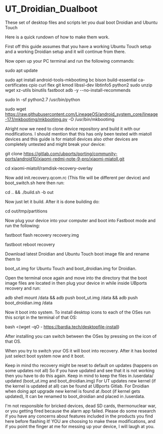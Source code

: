 # UT_Droidian_Dualboot
These set of desktop files and scripts let you dual boot Droidian and Ubuntu Touch

Here is a quick rundown of how to make them work.

First off this guide assumes that you have a working Ubuntu Touch setup and a working Droidian setup and it will continue from there.

Now open up your PC terminal and run the following commands:

sudo apt update

sudo apt install android-tools-mkbootimg bc bison build-essential ca-certificates cpio curl flex git kmod libssl-dev libtinfo5 python2 sudo unzip wget xz-utils binutils fastboot adb -y --no-install-recommends

sudo ln -sf python2.7 /usr/bin/python

sudo wget https://raw.githubusercontent.com/LineageOS/android_system_core/lineage-17.1/mkbootimg/mkbootimg.py -O /usr/bin/mkbootimg

Alright now we need to clone device repository and build it with our modifications. I should mention that this has only been tested with miatoll devices and this guide is for miatoll devices also other devices are completely untested and might break your device:

git clone https://gitlab.com/ubports/porting/community-ports/android10/xiaomi-redmi-note-9-pro/xiaomi-miatoll.git

cd xiaomi-miatoll/ramdisk-recovery-overlay

Now add init.recovery.qcom.rc (This file will be different per device) and boot_switch.sh here then run:

cd .. && ./build.sh -b out

Now just let it build. After it is done building do:

cd out/tmp/partitions

Now plug your device into your computer and boot into Fastboot mode and run the following:

fastboot flash recovery recovery.img

fastboot reboot recovery

Download latest Droidian and Ubuntu Touch boot image file and rename them to 

boot_ut.img for Ubuntu Touch and boot_droidian.img for Droidian.

Open the terminal once again and move into the directory that the boot image files are located in then plug your device in while inside UBports recovery and run:

adb shell mount /data && adb push boot_ut.img /data && adb push boot_droidian.img /data

Now it boot into system.
To install desktop icons to each of the OSes run this script in the terminal of that OS:

bash <(wget -qO - https://bardia.tech/desktopfile-install)

After installing you can switch between the OSes by pressing on the icon of that OS.

When you try to switch your OS it will boot into recovery. After it has booted just select boot system now and it boot.

Keep in mind tho recovery might be reset to default on updates (happens on some updates not all)
So if you have updated and see that it is not working then you have to do this again.
Keep in mind to keep the files in /userdata/ updated (boot_ut.img and boot_droidian.img)
For UT updates new kernel (if the kernel is updated at all) can be found at UBports Gitlab.
For Droidian when doing apt upgrade new kernel is found at /boot (if kernel gets updated), It can be renamed to boot_droidian and placed in /userdata.

I'm not responsible for bricked devices, dead SD cards, thermonuclear war, or you getting fired because the alarm app failed.
Please do some research if you have any concerns about features included in the products you find here before flashing it!
YOU are choosing to make these modifications, and if you point the finger at me for messing up your device, I will laugh at you.

